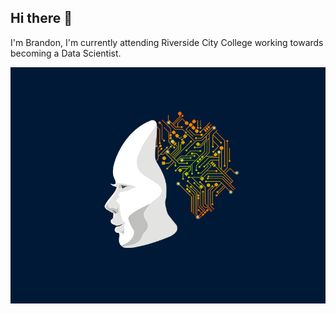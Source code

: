## Hi there 👋
I'm Brandon, I'm currently attending Riverside City College working towards becoming a Data Scientist.

![](https://github.com/BrandonTol/BrandonTol/blob/main/ai-gif.gif)

